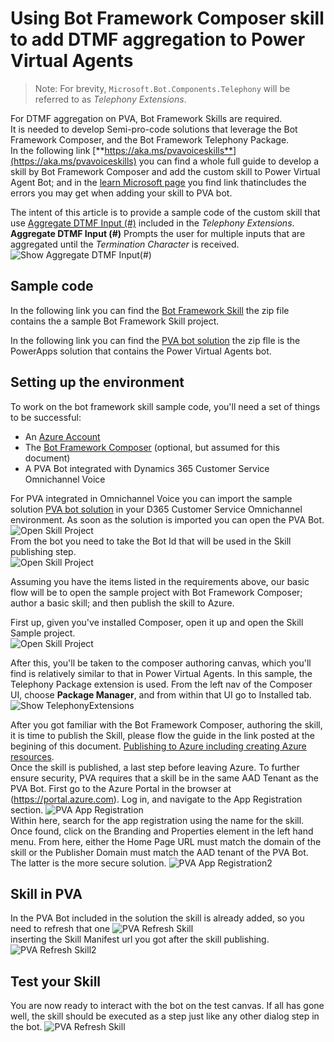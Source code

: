 ﻿# Using Bot Framework Composer skill to add DTMF aggregation to Power Virtual Agents

> Note: For brevity, `Microsoft.Bot.Components.Telephony` will be referred to as _Telephony Extensions_.

For DTMF aggregation on PVA, Bot Framework Skills are required.​  
It is needed to develop Semi-pro-code solutions that leverage the Bot Framework Composer, and the Bot Framework Telephony Package.  
In the following link [**https://aka.ms/pvavoiceskills**](https://aka.ms/pvavoiceskills) you can find a whole full guide to develop a skill by Bot Framework Composer and add the custom skill to Power Virtual Agent Bot; and
in the [learn Microsoft page](https://learn.microsoft.com/en-us/power-virtual-agents/configuration-add-skills) you find link thatincludes the errors you may get when adding your skill to PVA bot.  

The intent of this article is to provide a sample code of the custom skill that use [Aggregate DTMF Input (#)](https://github.com/microsoft/botframework-components/tree/main/packages/Telephony#aggregate-dtmf-input-) included in the _Telephony Extensions_.  
**Aggregate DTMF Input (#)** Prompts the user for multiple inputs that are aggregated until the *Termination Character*  is received.  
![Show Aggregate DTMF Input(#)](./images/aggregateDTMFSkill-1-AuthoringCanvas.png)  

## Sample code
In the following link you can find the [Bot Framework Skill](./sampleartifacts/aggregateDTMFSkill.zip) the zip file contains the  a sample Bot Framework Skill project.  

In the following link you can find the [PVA bot solution](./sampleartifacts/AggregateDTMF_1_0_0_0.zip) the zip flle is the PowerApps solution that contains the Power Virtual Agents bot.  

## Setting up the environment
To work on the bot framework skill sample code, you'll need a set of things to be successful:

- An [Azure Account](https://azure.microsoft.com/free/)
- The [Bot Framework Composer](https://aka.ms/bf-composer-download-win) (optional, but assumed for this document)
- A PVA Bot integrated with Dynamics 365 Customer Service Omnichannel Voice

For PVA integrated in Omnichannel Voice you can import the sample solution [PVA bot solution](./sampleartifacts/AggregateDTMF_1_0_0_0.zip) in your D365 Customer Service Omnichannel environment.
As soon as the solution is imported you can open the PVA Bot.  
![Open Skill Project](./images/aggregateDTMFSkill-4-PVASolution.png)  
From the bot you need to take the Bot Id that will be used in the Skill publishing step.  
![Open Skill Project](./images/aggregateDTMFSkill-5-PVABotId.png)  

Assuming you have the items listed in the requirements above, our basic flow will be to open the sample project with Bot Framework Composer; author a basic skill; and then publish the skill to Azure.  


First up, given you've installed Composer, open it up and open the Skill Sample project.  
![Open Skill Project](./images/aggregateDTMFSkill-2-BotFrameworkComposer.png)

After this, you'll be taken to the composer authoring canvas, which you'll find is relatively similar to that in Power Virtual Agents. In this sample, the Telephony Package extension is used. From the left nav of the Composer UI, choose **Package Manager**, and from within that UI go to Installed tab.  
![Show TelephonyExtensions](./images/aggregateDTMFSkill-3-TelephonyExtensions.png)

After you got familiar with the Bot Framework Composer, authoring the skill, it is time to publish the Skill, please flow the guide in the link posted at the begining of this document.
[Publishing to Azure including creating Azure resources](https://github.com/microsoft/botframework-components/blob/main/packages/Telephony/UsingComposerToBuildPVAVoiceSkills.md#publishing-to-azure-including-creating-azure-resources).  
Once the skill is published, a last step before leaving Azure. To further ensure security, PVA requires that a skill be in the same AAD Tenant as the PVA Bot. First go to the Azure Portal in the browser at (https://portal.azure.com). Log in, and navigate to the App Registration section.
![PVA App Registration](./images/aggregateDTMFSkill-9-AppReg.png)  
Within here, search for the app registration using the name for the skill. Once found, click on the Branding and Properties element in the left hand menu. From here, either the Home Page URL must match the domain of the skill or the Publisher Domain must match the AAD tenant of the PVA Bot. The latter is the more secure solution.
![PVA App Registration2](./images/aggregateDTMFSkill-10-AppReg.png)   

## Skill in PVA
In the PVA Bot included in the solution the skill is already added, so you need to refresh that one 
![PVA Refresh Skill](./images/aggregateDTMFSkill-6-PVARefreshSkill.png)  
inserting the Skill Manifest url you got after the skill publishing.  
![PVA Refresh Skill2](./images/aggregateDTMFSkill-7-PVARefreshSkill2.png)

## Test your Skill

You are now ready to interact with the bot on the test canvas. If all has gone well, the skill should be executed as a step just like any other dialog step in the bot.
![PVA Refresh Skill](./images/aggregateDTMFSkill-8-TestYourSkill.png)
